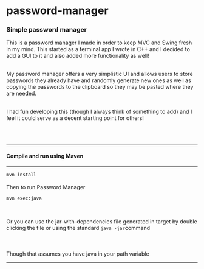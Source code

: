 password-manager
================

<h3>Simple password manager<br /></h3>
<p>This is a password manager I made in order to keep MVC and Swing fresh in my mind. This started as a terminal app I wrote in C++ and I decided to add a GUI to it and also added more functionality as well! <br /><br />

My password manager offers a very simplistic UI and allows users to store passwords they already have and randomly generate new ones as well as copying the passwords to the clipboard so they may be pasted where they are needed.<br /><br />

I had fun developing this (though I always think of something to add) and I feel it could serve as a decent starting point for others!
</p>
<br /><br />
<hr>
<h4>Compile and run using Maven</h4>
<hr>
<code>mvn install</code><br /><br />
Then to run Password Manager <br />
<p><code>mvn exec:java</code></p>
<br />
<p>Or you can use the jar-with-dependencies file generated in target by double clicking the file or using the standard <code>java -jar</code>command<br /><br />
<br /><br />
Though that assumes you have java in your path variable</p>
<hr>
